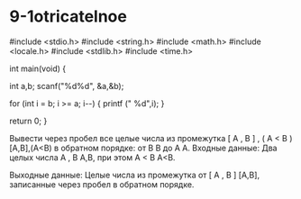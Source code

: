 # 9-1otricatelnoe

#include <stdio.h>
#include <string.h>
#include <math.h>
#include <locale.h>
#include <stdlib.h>
#include <time.h>

int main(void) { 
	
  int a,b;
  scanf("%d%d", &a,&b);

  for (int i = b; i >= a; i--)
{
	printf (" %d",i);
}

  return 0;
}

Вывести через пробел все целые числа из промежутка 
[
A
,
B
]
,
(
A
<
B
)
[A,B],(A<B) в обратном порядке: от 
B
B до 
A
A.
Входные данные:
Два целых числа 
A
,
B
A,B, при этом 
A
<
B
A<B.

Выходные данные: 
Целые числа из промежутка от 
[
A
,
B
]
[A,B], записанные через пробел в обратном порядке.
